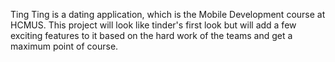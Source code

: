 Ting Ting is a dating application, which is the Mobile Development course at HCMUS.
This project will look like tinder's first look but will add a few exciting features to it based on the hard work of the teams and get a maximum point of course.
